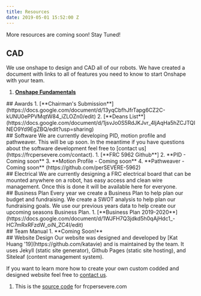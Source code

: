 ```yaml
---
title: Resources
date: 2019-05-01 15:52:00 Z
---
```


More resources are coming soon! Stay Tuned!

## CAD
We use onshape to design and CAD all of our robots. We have created a document with links to all of features you need to know to start Onshape with your team.
1. [**Onshape Fundamentals**](https://docs.google.com/document/d/1EW8V7WBNBqr19iqDcAsuY5-3FRw1PEwA37WWa0JXmIY/edit?usp=sharing)
<div class="divider"></div>
## Awards
1. [**Chairman's Submission**](https://docs.google.com/document/d/13yqCbfhJfrTapg6CZ2C-kUNU0ePPVMqtW84_iZLOZn0/edit)
2. [**Deans List**](https://docs.google.com/document/d/1jsvJo0S5RdJKJvr_4ljAqHa5hZCJTQINEO9Yd9EgZBQ/edit?usp=sharing)
<div class="divider"></div>
## Software 
We are currently developing PID, motion profile and pathweaver. This will be up soon. In the meantime if you have questions about the software development feel free to [contact us](https://frcpersevere.com/contact).
1. [**FRC 5962 Github**]
2. **PID - Coming soon**
3. **Motion Profile - Coming soon**
4. **Pathweaver - Coming soon**
(https://github.com/perSEVERE-5962)
<div class="divider"></div>
## Electrical
We are currently designing a FRC electrical board that can be mounted anywhere on a robot, has easy access and clean wire management. Once this is done it will be available here for everyone.
<div class="divider"></div>
## Business Plan
Every year we create a Business Plan to help plan our budget and fundraising. We create a SWOT analysis to help plan our fundraising goals. We use our previous years data to help create our upcoming seasons Business Plan.
1. [**Business Plan 2019-2020**](https://docs.google.com/document/d/1WJFH7Q3jdkd5h0qAjHdc1_-HC7mRxRFzdW_oiN_ZC4I/edit)
<div class="divider"></div>
## Team Manual
1. **Coming Soon!**
<div class="divider"></div>
## Website Design
Our website was designed and developed by [Kat Huang '19](https://github.com/katavie) and is maintained by the team. It uses Jekyll (static site generator), Github Pages (static site hosting), and Siteleaf (content management system).

If you want to learn more how to create your own custom codded and designed website feel free to [contact us](https://frcpersevere.com/contact).
1. This is the [source code](https://github.com/katavie/frc5962) for frcpersevere.com

